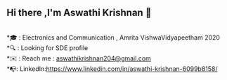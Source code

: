 ## Hi there ,I'm Aswathi Krishnan 👋 <br>
<br>
*🎓  : Electronics and Communication , Amrita VishwaVidyapeetham 2020<br>
*🔍 : Looking for SDE profile<br>
*✉️ : Reach me : <a href = "aswathikrishnan204@gmail.com">aswathikrishnan204@gmail.com</a><br>
*📭: LinkedIn:<a href ="https://www.linkedin.com/in/aswathi-krishnan-6099b8158/">https://www.linkedin.com/in/aswathi-krishnan-6099b8158/</a><br>
